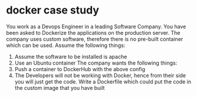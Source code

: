

# docker case study


You work as a Devops Engineer in a leading Software Company. You have been asked to
Dockerize the applications on the production server. The company uses custom software,
therefore there is no pre-built container which can be used.
Assume the following things:
1. Assume the software to be installed is apache
2. Use an Ubuntu container
The company wants the following things:
1. Push a container to DockerHub with the above config
2. The Developers will not be working with Docker, hence from their side you will just get the
code. Write a Dockerfile which could put the code in the custom image that you have built
